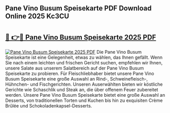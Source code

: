 ## Pane Vino Busum Speisekarte PDF Download Online 2025 Kc3CU

# <h2><a href="http://gc5s5v6.nevu.top/?p=Pane+Vino+Busum+Speisekarte">🔗 👉🔴 Pane Vino Busum Speisekarte 2025 PDF</a></h2>

[![Pane Vino Busum Speisekarte 2025 PDF](https://i.imgur.com/dBaPXMq.png)](http://gc5s5v6.nevu.top/?p=Pane+Vino+Busum+Speisekarte)
Die Pane Vino Busum Speisekarte ist eine Gelegenheit, etwas zu wählen, das Ihnen gefällt. Wenn Sie nach einem leichten und frischen Gericht suchen, empfehlen wir Ihnen, unsere Salate aus unserem Salatbereich auf der Pane Vino Busum Speisekarte zu probieren. Für Fleischliebhaber bietet unsere Pane Vino Busum Speisekarte eine große Auswahl an Rind-, Schweinefleisch-, Hühnchen- und Fischgerichten. Unseren Auserwählten bieten wir köstliche Gerichte wie Schaschlik und Steak an, die über offenem Feuer zubereitet werden. Unsere Pane Vino Busum Speisekarte bietet eine große Auswahl an Desserts, von traditionellen Torten und Kuchen bis hin zu exquisiten Crème Brûlée und Schokoladenkapsel-Desserts.
